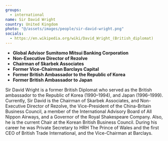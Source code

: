 ```yaml
---
groups:
  - international
name: Sir David Wright
country: United Kingdom
photo: "@/assets/images/people/sir-david-wright.png"
socials:
  - https://en.wikipedia.org/wiki/David_Wright_(British_diplomat)
---
```


- **Global Advisor Sumitomo Mitsui Banking Corporation**
- **Non-Executive Director of Rezolve**
- **Chairman of Skarbek Associates**
- **Former Vice-Chairman Barclays Capital**
- **Former British Ambassador to the Republic of Korea**
- **Former British Ambassador to Japan**

Sir David Wright is a former British Diplomat who served as the British ambassador to the Republic of Korea (1990–1994), and Japan (1996–1999). Currently, Sir David is the Chairman of Skarbek Associates, and Non-Executive Director of Rezolve, the Vice-President of the China-Britain Business Council, a member of the International Advisory Board of All Nippon Airways, and a Governor of the Royal Shakespeare Company. Also, he is the current Chair at the Korean British Business Council. During his career he was Private Secretary to HRH The Prince of Wales and the first CEO of British Trade International, and the Vice-Chairman at Barclays.
